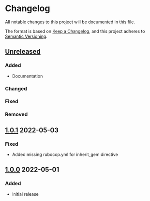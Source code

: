 # Changelog
All notable changes to this project will be documented in this file.

The format is based on [Keep a Changelog](https://keepachangelog.com/en/1.0.0/),
and this project adheres to [Semantic Versioning](https://semver.org/spec/v2.0.0.html).

## [Unreleased]
### Added
* Documentation

### Changed

### Fixed

### Removed

## [1.0.1] 2022-05-03
### Fixed
* Added missing rubocop.yml for inherit_gem directive

## [1.0.0] 2022-05-01
### Added
* Initial release

[Unreleased]: https://github.com/rubocop-semver/rubocop-ruby1_9/compare/v1.0.1...HEAD
[1.0.1]: https://github.com/rubocop-semver/rubocop-ruby1_9/compare/v1.0.0...v1.0.1
[1.0.0]: https://github.com/rubocop-semver/rubocop-ruby1_9/compare/8fb0f104adf43c5a0e3487b390f91881f79e4d89...v1.0.0
